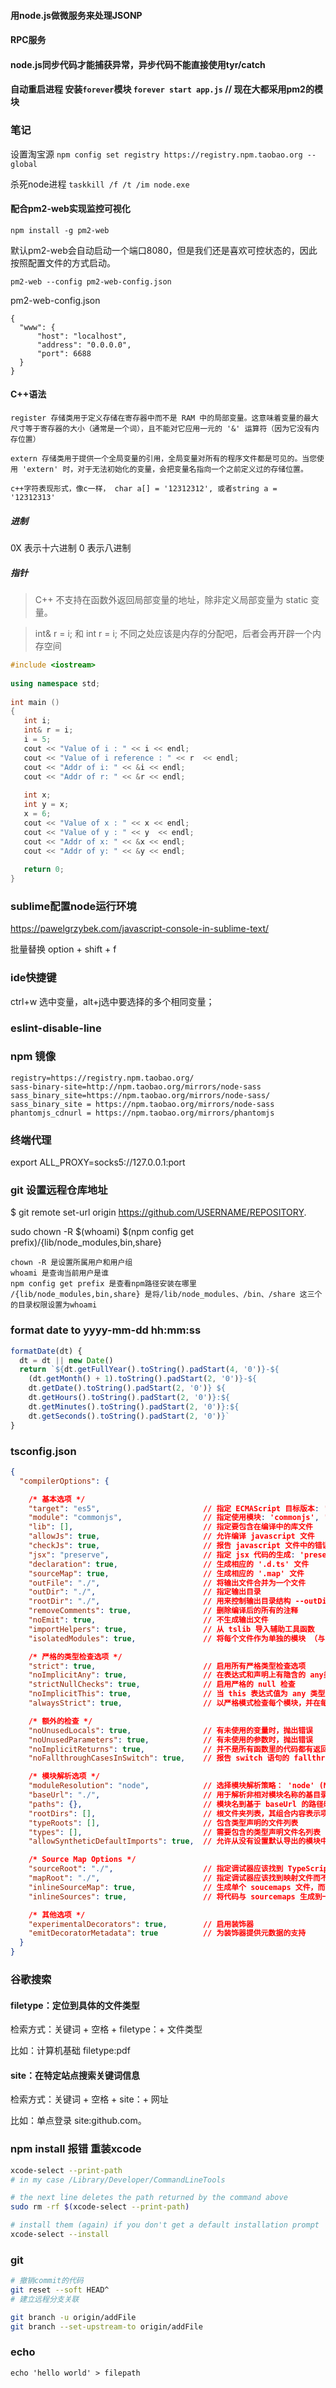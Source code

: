 #### 用node.js做微服务来处理JSONP
#### RPC服务
#### node.js同步代码才能捕获异常，异步代码不能直接使用tyr/catch
#### 自动重启进程 安装`forever`模块  `forever start app.js` // 现在大都采用pm2的模块

### 笔记
设置淘宝源 `npm config set registry https://registry.npm.taobao.org --global`

杀死node进程 `taskkill /f /t /im node.exe`
#### 配合pm2-web实现监控可视化
```
npm install -g pm2-web
```
默认pm2-web会自动启动一个端口8080，但是我们还是喜欢可控状态的，因此按照配置文件的方式启动。
```
pm2-web --config pm2-web-config.json
```
pm2-web-config.json
```
{
  "www": {
      "host": "localhost",
      "address": "0.0.0.0",
      "port": 6688
  }                         
}
```

#### C++语法

```
register 存储类用于定义存储在寄存器中而不是 RAM 中的局部变量。这意味着变量的最大尺寸等于寄存器的大小（通常是一个词），且不能对它应用一元的 '&' 运算符（因为它没有内存位置）

extern 存储类用于提供一个全局变量的引用，全局变量对所有的程序文件都是可见的。当您使用 'extern' 时，对于无法初始化的变量，会把变量名指向一个之前定义过的存储位置。

c++字符表现形式，像c一样， char a[] = '12312312', 或者string a = '12312313'

```

##### 进制
0X 表示十六进制 0 表示八进制

##### 指针

> C++ 不支持在函数外返回局部变量的地址，除非定义局部变量为 static 变量。

> int& r = i; 和 int r = i; 不同之处应该是内存的分配吧，后者会再开辟一个内存空间

```c++
#include <iostream>
 
using namespace std;
 
int main ()
{
   int i;
   int& r = i;
   i = 5;
   cout << "Value of i : " << i << endl;
   cout << "Value of i reference : " << r  << endl;
   cout << "Addr of i: " << &i << endl;
   cout << "Addr of r: " << &r << endl;
   
   int x;
   int y = x;
   x = 6;
   cout << "Value of x : " << x << endl;
   cout << "Value of y : " << y  << endl;
   cout << "Addr of x: " << &x << endl;
   cout << "Addr of y: " << &y << endl;
 
   return 0;
}

```
### sublime配置node运行环境
https://pawelgrzybek.com/javascript-console-in-sublime-text/

批量替换 option + shift + f

### ide快捷键
ctrl+w 选中变量，alt+j选中要选择的多个相同变量；

### eslint-disable-line

### npm 镜像
```
registry=https://registry.npm.taobao.org/
sass-binary-site=http://npm.taobao.org/mirrors/node-sass
sass_binary_site=https://npm.taobao.org/mirrors/node-sass/
sass_binary_site = https://npm.taobao.org/mirrors/node-sass
phantomjs_cdnurl = https://npm.taobao.org/mirrors/phantomjs
```

### 终端代理
export ALL_PROXY=socks5://127.0.0.1:port

### git 设置远程仓库地址
$ git remote set-url origin https://github.com/USERNAME/REPOSITORY.

sudo chown -R $(whoami) $(npm config get prefix)/{lib/node_modules,bin,share}

```
chown -R 是设置所属用户和用户组
whoami 是查询当前用户是谁
npm config get prefix 是查看npm路径安装在哪里
/{lib/node_modules,bin,share} 是将/lib/node_modules、/bin、/share 这三个的目录权限设置为whoami
```

### format date to yyyy-mm-dd hh:mm:ss

```javascript
formatDate(dt) {
  dt = dt || new Date()
  return `${dt.getFullYear().toString().padStart(4, '0')}-${
    (dt.getMonth() + 1).toString().padStart(2, '0')}-${
    dt.getDate().toString().padStart(2, '0')} ${
    dt.getHours().toString().padStart(2, '0')}:${
    dt.getMinutes().toString().padStart(2, '0')}:${
    dt.getSeconds().toString().padStart(2, '0')}`
}
```

### tsconfig.json
```json
{
  "compilerOptions": {

    /* 基本选项 */
    "target": "es5",                       // 指定 ECMAScript 目标版本: 'ES3' (default), 'ES5', 'ES6'/'ES2015', 'ES2016', 'ES2017', or 'ESNEXT'
    "module": "commonjs",                  // 指定使用模块: 'commonjs', 'amd', 'system', 'umd' or 'es2015'
    "lib": [],                             // 指定要包含在编译中的库文件
    "allowJs": true,                       // 允许编译 javascript 文件
    "checkJs": true,                       // 报告 javascript 文件中的错误
    "jsx": "preserve",                     // 指定 jsx 代码的生成: 'preserve', 'react-native', or 'react'
    "declaration": true,                   // 生成相应的 '.d.ts' 文件
    "sourceMap": true,                     // 生成相应的 '.map' 文件
    "outFile": "./",                       // 将输出文件合并为一个文件
    "outDir": "./",                        // 指定输出目录
    "rootDir": "./",                       // 用来控制输出目录结构 --outDir.
    "removeComments": true,                // 删除编译后的所有的注释
    "noEmit": true,                        // 不生成输出文件
    "importHelpers": true,                 // 从 tslib 导入辅助工具函数
    "isolatedModules": true,               // 将每个文件作为单独的模块 （与 'ts.transpileModule' 类似）.

    /* 严格的类型检查选项 */
    "strict": true,                        // 启用所有严格类型检查选项
    "noImplicitAny": true,                 // 在表达式和声明上有隐含的 any类型时报错
    "strictNullChecks": true,              // 启用严格的 null 检查
    "noImplicitThis": true,                // 当 this 表达式值为 any 类型的时候，生成一个错误
    "alwaysStrict": true,                  // 以严格模式检查每个模块，并在每个文件里加入 'use strict'

    /* 额外的检查 */
    "noUnusedLocals": true,                // 有未使用的变量时，抛出错误
    "noUnusedParameters": true,            // 有未使用的参数时，抛出错误
    "noImplicitReturns": true,             // 并不是所有函数里的代码都有返回值时，抛出错误
    "noFallthroughCasesInSwitch": true,    // 报告 switch 语句的 fallthrough 错误。（即，不允许 switch 的 case 语句贯穿）

    /* 模块解析选项 */
    "moduleResolution": "node",            // 选择模块解析策略： 'node' (Node.js) or 'classic' (TypeScript pre-1.6)
    "baseUrl": "./",                       // 用于解析非相对模块名称的基目录
    "paths": {},                           // 模块名到基于 baseUrl 的路径映射的列表
    "rootDirs": [],                        // 根文件夹列表，其组合内容表示项目运行时的结构内容
    "typeRoots": [],                       // 包含类型声明的文件列表
    "types": [],                           // 需要包含的类型声明文件名列表
    "allowSyntheticDefaultImports": true,  // 允许从没有设置默认导出的模块中默认导入。

    /* Source Map Options */
    "sourceRoot": "./",                    // 指定调试器应该找到 TypeScript 文件而不是源文件的位置
    "mapRoot": "./",                       // 指定调试器应该找到映射文件而不是生成文件的位置
    "inlineSourceMap": true,               // 生成单个 soucemaps 文件，而不是将 sourcemaps 生成不同的文件
    "inlineSources": true,                 // 将代码与 sourcemaps 生成到一个文件中，要求同时设置了 --inlineSourceMap 或 --sourceMap 属性

    /* 其他选项 */
    "experimentalDecorators": true,        // 启用装饰器
    "emitDecoratorMetadata": true          // 为装饰器提供元数据的支持
  }
}
```
### 谷歌搜索
#### filetype：定位到具体的文件类型
检索方式：关键词 + 空格 + filetype：+ 文件类型

比如：计算机基础 filetype:pdf 

#### site：在特定站点搜索关键词信息
检索方式：关键词 + 空格 + site：+ 网址

比如：单点登录 ​site:github.com​。

### npm install 报错 重装xcode
```bash
xcode-select --print-path
# in my case /Library/Developer/CommandLineTools

# the next line deletes the path returned by the command above
sudo rm -rf $(xcode-select --print-path)

# install them (again) if you don't get a default installation prompt
xcode-select --install

```

### git 
```bash
# 撤销commit的代码
git reset --soft HEAD^ 
# 建立远程分支关联

git branch -u origin/addFile
git branch --set-upstream-to origin/addFile
```

### echo
```
echo 'hello world' > filepath
```

